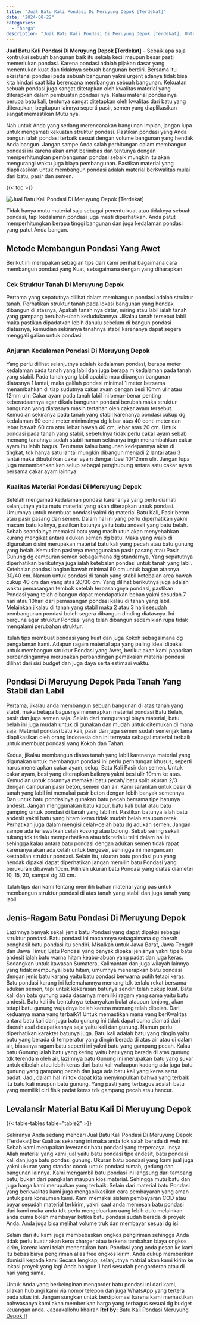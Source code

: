 ```yaml
---
title: "Jual Batu Kali Pondasi Di Meruyung Depok [Terdekat]"
date: "2024-08-22"
categories: 
  - "harga"
description: "Jual Batu Kali Pondasi Di Meruyung Depok [Terdekat]. Untuk Anda yang berkeinginan mengorder batu pondasi ini dari kami, silakan hubungi kami via nomor telepo..."
---
```


**Jual Batu Kali Pondasi Di Meruyung Depok \[Terdekat\]** – Sebaik apa saja kontruksi sebuah bangunan baik itu sekala kecil maupun besar pasti memerlukan pondasi. Karena pondasi adalah pijakan dasar yang menentukan kuat dan tidaknya sebuah bangunan berdiri. Bersama itu eksistensi pondasi pada sebuah bangunan yakni urgent adanya tidak bisa kita hindari saat kita berencana membangun sebuah bangunan. Kekuatan sebuah pondasi juga sangat ditetapkan oleh kwalitas material yang diterapkan dalam pembuatan pondasi nya. Kalau material pondasinya berupa batu kali, tentunya sangat ditetapkan oleh kwalitas dari batu yang diterapkan, begitupun lainnya seperti pasir, semen yang diaplikasikan sangat memastikan Mutu nya.

Nah untuk Anda yang sedang merencanakan bangunan impian, jangan lupa untuk mengamati kekuatan struktur pondasi. Pastikan pondasi yang Anda bangun ialah pondasi terbaik sesuai dengan volume bangunan yang hendak Anda bangun. Jangan sampe Anda salah perhitungan dalam membangun pondasi ini karena akan amat berimbas dan tentunya dengan memperhitungkan pembangunan pondasi sebaik mungkin itu akan mengurangi waktu juga biaya pembangunan. Pastikan material yang diaplikasikan untuk membangun pondasi adalah material berKwalitas mulai dari batu, pasir dan semen.

{{< toc >}}

![Jual Batu Kali Pondasi Di Meruyung Depok [Terdekat]](/images/jual-batu-kali-13.png)

Tidak hanya mutu material saja sebagai penentu kuat atau tidaknya sebuah pondasi, tapi kedalaman pondasi juga mesti diperhatikan. Anda patut memperhitungkan berapa tinggi bangunan dan juga kedalaman pondasi yang patut Anda bangun.

## Metode Membangun Pondasi Yang Awet

Berikut ini merupakan sebagian tips dari kami perihal bagaimana cara membangun pondasi yang Kuat, sebagaimana dengan yang diharapkan.

### Cek Struktur Tanah Di Meruyung Depok

Pertama yang sepatutnya dilihat dalam membangun pondasi adalah struktur tanah. Perhatikan struktur tanah pada lokasi bangunan yang hendak dibangun di atasnya, Apakah tanah nya datar, miring atau labil ialah tanah yang gampang berubah-ubah kedudukannya. Jikalau tanah tersebut labil maka pastikan dipadatkan lebih dahulu sebelum di bangun pondasi diatasnya, kemudian sekiranya tanahnya stabil karenanya dapat segera menggali galian untuk pondasi.

### Anjuran Kedalaman Pondasi Di Meruyung Depok

Yang perlu dilihat selanjutnya adalah kedalaman pondasi, berapa meter kedalaman pada tanah yang labil dan juga berapa m kedalaman pada tanah yang stabil. Pada tanah yang labil apabila mau dibangun bangunan diatasnya 1 lantai, maka galilah pondasi minimal 1 meter bersama menambahkan di tiap sudutnya cakar ayam dengan besi 10mm ulir atau 12mm ulir. Cakar ayam pada tanah labil ini benar-benar penting keberadaannya agar dikala bangunan pondasi berubah maka struktur bangunan yang diatasnya masih tertahan oleh cakar ayam tersebut. Kemudian sekiranya pada tanah yang stabil karenanya pondasi cukup dg kedalaman 60 centi meter minimalnya dg lebar atas 40 centi meter dan lebar bawah 60 cm atau lebar bawah 40 cm, lebar atas 20 cm. Untuk pondasi pada tanah yang stabil, sebetulnya tidak perlu cakar ayam sebab memang tanahnya sudah stabil namun sekiranya ingin menambahkan cakar ayam itu lebih bagus. Terutama kalau bangunan kedepannya akan di tingkat, tdk hanya satu lantai mungkin dibangun menjadi 2 lantai atau 3 lantai maka dibutuhkan cakar ayam dengan besi 10/12mm ulir. Jangan lupa juga menambahkan kan selup sebagai penghubung antara satu cakar ayam bersama cakar ayam lainnya.

### Kualitas Material Pondasi Di Meruyung Depok

Setelah mengamati kedalaman pondasi karenanya yang perlu diamati selanjutnya yaitu mutu material yang akan diterapkan untuk pondasi. Umumnya untuk membuat pondasi yakni dg material Batu Kali, Pasir beton atau pasir pasang dan semen. Dalam hal ini yang perlu diperhatikan yakni macam batu kalinya, pastikan batunya yaitu batu andesit yang batu belah. Sebab seandainya memakai batu yang masih utuh akan menyebabkan kurang mengikat antara adukan semen dg batu. Maka yang wajib di digunakan disini merupakan material batu kali yang pecah atau batu gunung yang belah. Kemudian pasirnya menggunakan pasir pasang atau Pasir Gunung dg campuran semen sebagaimana dg standarnya, Yang sepatutnya diperhatikan berikutnya juga ialah ketebalan pondasi untuk tanah yang labil. Ketebalan pondasi bagian bawah minimal 60 cm untuk bagian atasnya 30/40 cm. Namun untuk pondasi di tanah yang stabil ketebalan area bawah cukup 40 cm dan yang atas 20/30 cm. Yang dilihat berikutnya juga adalah waktu pemasangan tembok setelah terpasangnya pondasi, pastikan Pondasi yang telah dibangun dapat mendapatkan beban yakni sesudah 7 hari atau 10hari dari pemasangan pondasi kalau di tanah yang labil. Melainkan jikalau di tanah yang stabil maka 2 atau 3 hari sesudah pembangunan pondasi boleh segera dibangun dinding diatasnya. Ini berguna agar struktur Pondasi yang telah dibangun sedemikian rupa tidak mengalami perubahan struktur.

Itulah tips membuat pondasi yang kuat dan juga Kokoh sebagaimana dg pengalaman kami. Adapun ragam material apa yang paling ideal dipakai untuk membangun struktur Pondasi yang Awet, berikut akan kami paparkan perbandingannya merupakan perbandingan pemakaian material pondasi dilihat dari sisi budget dan juga daya serta estimasi waktu.

## Pondasi Di Meruyung Depok Pada Tanah Yang Stabil dan Labil

Pertama, jikalau anda membangun sebuah bangunan di atas tanah yang stabil, maka betapa bagusnya menerapkan material pondasi Batu Belah, pasir dan juga semen saja. Selain dari mengurangi biaya material, batu belah ini juga mudah untuk di gunakan dan mudah untuk ditemukan di mana saja. Material pondasi batu kali, pasir dan juga semen sudah semenjak lama diaplikasikan oleh orang Indonesia dan ini ternyata sebagai material terbaik untuk membuat pondasi yang Kokoh dan Tahan.

Kedua, jikalau membangun diatas tanah yang labil karenanya material yang digunakan untuk membangun pondasi ini perlu perhitungan khusus; seperti harus menerapkan cakar ayam, selup, Batu Kali Pasir dan semen. Untuk cakar ayam, besi yang diterapkan baiknya yakni besi ulir 10mm ke atas. Kemudian untuk corannya memakai batu pecah/ batu split ukuran 2/3 dengan campuran pasir beton, semen dan air. Kami sarankan untuk pasir di tanah yang labil ini memakai pasir beton dengan lebih banyak semennya. Dan untuk batu pondasinya gunakan batu pecah bersama tipe batunya andesit. Jangan menggunakan batu kapur, batu kali bulat atau batu gamping untuk pondasi di tanah yang labil ini. Pastikan batunya ialah batu andesit yakni batu yang hitam keras tidak mudah belah ataupun retak. Perhatikan juga dalam mengisi celah-celah batu dg adukan semen, Jangan sampe ada terlewatkan celah kosong atau bolong. Sebab sering sekali tukang tdk terlalu memperhatikan atau tdk terlalu teliti dalam hal ini, sehingga kalau antara batu pondasi dengan adukan semen tidak rapat karenanya akan ada celah untuk bergeser, sehingga ini mengancam kestabilan struktur pondasi. Selain itu, ukuran batu pondasi pun yang hendak dipakai dapat diperhatikan jangan memilih batu Pondasi yang berukuran dibawah 10cm. Pilihlah ukuran batu Pondasi yang diatas diameter 10, 15, 20, sampai dg 30 cm.

Itulah tips dari kami tentang memilih bahan material yang pas untuk membangun struktur pondasi di atas tanah yang stabil dan juga tanah yang labil.

## Jenis-Ragam Batu Pondasi Di Meruyung Depok

Lazimnya banyak sekali jenis batu Pondasi yang dapat dipakai sebagai struktur pondasi. Batu pondasi ini macamnya sebagaimana dg daerah penghasil batu pondasi itu sendiri. Misalkan untuk Jawa Barat, Jawa Tengah dan Jawa Timur, Batu Pondasi yang banyak dipakai jenisnya yakni tipe batu andesit ialah batu warna hitam keabu-abuan yang padat dan juga keras. Sedangkan untuk kawasan Sumatera, Kalimantan dan juga wilayah lainnya yang tidak mempunyai batu hitam, umumnya menerapkan batu pondasi dengan jenis batu karang yaitu batu pondasi berwarna putih tetapi keras. Batu pondasi karang ini kelemahannya memang tdk terlalu rekat bersama adukan semen, tapi untuk kekerasan batunya sendiri telah cukup kuat. Batu kali dan batu gunung pada dasarnya memiliki ragam yang sama yaitu batu andesit. Batu kali itu bentuknya kebanyakan bulat ataupun lonjong, akan tetapi batu gunung wujudnya belah karena memang telah dibelah. Dari keduanya mana yang terbaik?! Untuk memastikan mana yang berKwalitas antara batu kali dan juga batu gunung ini tidak dapat cuma diamati dari daerah asal didapatkannya saja yaitu kali dan gunung. Namun perlu diperhatikan karakter batunya juga. Batu kali adalah batu yang dingin yaitu batu yang berada di temperatur yang dingin berada di atas air atau di dalam air, biasanya ragam batu seperti ini yakni batu yang gampang pecah. Kalau batu Gunung ialah batu yang kering yaitu batu yang berada di atas gunung tdk terendam oleh air, lazimnya batu Gunung ini merupakan batu yang sukar untuk dibelah atau lebih keras dari batu kali walaupun kadang ada juga batu gunung yang gampang pecah dan juga ada batu kali yang keras serta padat. Jadi, dalam hal ini tdk dapat kita menyimpulkan bahwa yang terbaik itu batu kali maupun batu gunung. Yang pasti yang terbagus adalah batu yang memiliki ciri fisik padat keras tdk gampang pecah atau hancur.

## Levalansir Material Batu Kali Di Meruyung Depok

{{< table-tables table="table2" >}}

Sekiranya Anda sedang mencari Jual Batu Kali Pondasi Di Meruyung Depok \[Terdekat\] berKualitas sekarang ini maka anda tdk salah berada di web ini. Sebab kami merupakan leveransir batu pondasi yang terpercaya. Insya Allah material yang kami jual yaitu batu pondasi tipe andesit, batu pondasi kali dan juga batu pondasi gunung. Ukuran batu pondasi yang kami jual juga yakni ukuran yang standar cocok untuk pondasi rumah, gedung dan bangunan lainnya. Kami mengambil batu pondasi ini langsung dari tambang batu, bukan dari pangkalan maupun kios material. Sehingga mutu batu dan juga harga kami merupakan yang terbaik. Selain dari material batu Pondasi yang berkwalitas kami juga mengaplikasikan cara pembayaran yang aman untuk para konsumen kami. Kami memakai sistem pembayaran COD atau bayar sesudah material terkirim, yakni saat anda memesan batu pondasi dari kami maka anda tdk perlu mengeluarkan uang lebih dulu melainkan anda cuma boleh membayar ketika batu pondasi sudah berada di proyek Anda. Anda juga bisa melihat volume truk dan membayar sesuai dg isi.

Selain dari itu kami juga membebaskan ongkos pengiriman sehingga Anda tidak perlu kuatir akan kena charger atau terkena tambahan biaya ongkos kirim, karena kami telah menentukan batu Pondasi yang anda pesan ke kami itu bebas biaya pengiriman alias free ongkos kirim. Anda cukup memberikan domisili kepada kami Secara lengkap, selanjutnya matrial akan kami kirim ke lokasi proyek yang lagi Anda bangun 1 hari sesudah pengorderan atau di hari yang sama.

Untuk Anda yang berkeinginan mengorder batu pondasi ini dari kami, silakan hubungi kami via nomor telepon dan juga WhatsApp yang tertera pada situs ini. Jangan sungkan untuk berdiplomasi karena kami memastikan bahwasanya kami akan memberikan harga yang terbagus sesuai dg budget keuangan anda. Jazaakallohu khairan
**Ref by:** [Batu Kali Pondasi Meruyung Depok []](https://id.wikipedia.org/wiki/Batu)
